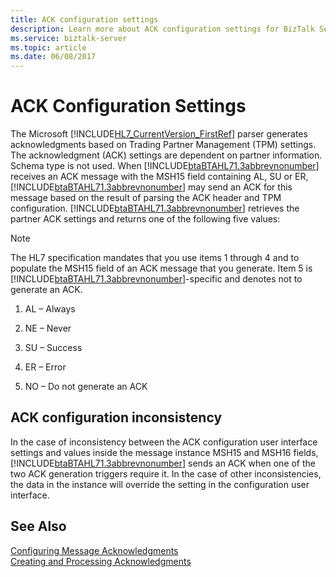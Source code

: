 ```yaml
---
title: ACK configuration settings
description: Learn more about ACK configuration settings for BizTalk Server.
ms.service: biztalk-server
ms.topic: article
ms.date: 06/08/2017
---
```


# ACK Configuration Settings

The Microsoft [!INCLUDE[HL7_CurrentVersion_FirstRef](../../includes/hl7-currentversion-firstref-md.md)] parser generates acknowledgments based on Trading Partner Management (TPM) settings. The acknowledgment (ACK) settings are dependent on partner information. Schema type is not used. When [!INCLUDE[btaBTAHL71.3abbrevnonumber](../../includes/btabtahl71-3abbrevnonumber-md.md)] receives an ACK message with the MSH15 field containing AL, SU or ER, [!INCLUDE[btaBTAHL71.3abbrevnonumber](../../includes/btabtahl71-3abbrevnonumber-md.md)] may send an ACK for this message based on the result of parsing the ACK header and TPM configuration. [!INCLUDE[btaBTAHL71.3abbrevnonumber](../../includes/btabtahl71-3abbrevnonumber-md.md)] retrieves the partner ACK settings and returns one of the following five values:

> [!NOTE]
> The HL7 specification mandates that you use items 1 through 4 and to populate the MSH15 field of an ACK message that you generate. Item 5 is [!INCLUDE[btaBTAHL71.3abbrevnonumber](../../includes/btabtahl71-3abbrevnonumber-md.md)]-specific and denotes not to generate an ACK. 

1. AL – Always

2. NE – Never

3. SU – Success

4. ER – Error

5. NO – Do not generate an ACK

## ACK configuration inconsistency

In the case of inconsistency between the ACK configuration user interface settings and values inside the message instance MSH15 and MSH16 fields, [!INCLUDE[btaBTAHL71.3abbrevnonumber](../../includes/btabtahl71-3abbrevnonumber-md.md)] sends an ACK when one of the two ACK generation triggers require it. In the case of other inconsistencies, the data in the instance will override the setting in the configuration user interface.

## See Also

[Configuring Message Acknowledgments](../../adapters-and-accelerators/accelerator-hl7/configuring-message-acknowledgments.md)   
[Creating and Processing Acknowledgments](../../adapters-and-accelerators/accelerator-hl7/creating-and-processing-acknowledgments.md)
